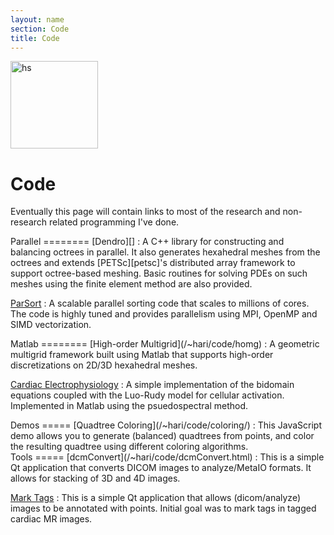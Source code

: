 ```yaml
---
layout: name
section: Code
title: Code
---
```


<img class='inset right' src='/~hari/images/hari.png' title='Hari Sundar' alt='hs' width='140px' />

Code
====
Eventually this page will contain links to most of the research and non-research
related programming I've done.

<div class="section" markdown="1">
Parallel
========	
[Dendro][]
: A C++ library for constructing and balancing octrees in parallel. It also generates hexahedral meshes from the octrees and extends [PETSc][petsc]'s distributed array framework to support octree-based meshing. Basic routines for solving PDEs on such meshes using the finite element method are also provided. 

[ParSort](/code/sort)
: A scalable parallel sorting code that scales to millions of cores. The code is highly tuned and provides parallelism using MPI, OpenMP and SIMD vectorization.
</div>	

<div class="section" markdown="1">
Matlab
========	
[High-order Multigrid](/~hari/code/homg)
: A geometric multigrid framework built using Matlab that supports high-order discretizations on 2D/3D hexahedral meshes. 

[Cardiac Electrophysiology](/~hari/code/ep)
: A simple implementation of the bidomain equations coupled with the Luo-Rudy model for cellular activation. Implemented in Matlab using the psuedospectral method.
 
</div>	

<div class="section" markdown="1">
Demos
=====
[Quadtree Coloring](/~hari/code/coloring/)
:	This JavaScript demo allows you to generate (balanced) quadtrees from points, and color the resulting quadtree using different coloring algorithms.
</div>

<div class="section" markdown="1">
Tools
=====
[dcmConvert](/~hari/code/dcmConvert.html)
:	This is a simple Qt application that converts DICOM images to analyze/MetaIO formats. It allows for stacking of 3D and 4D images.


[Mark Tags](/~hari/code/mark-tags.html)
: This is a simple Qt application that allows (dicom/analyze) images to be annotated with points. Initial goal was to mark tags in tagged cardiac MR images. 	

</div>

[Dendro]: http://www.cc.gatech.edu/csela/dendro/html/index.html
[petsc]: http://www.mcs.anl.gov/petsc/
